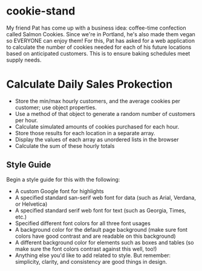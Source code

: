 # cookie-stand
My friend Pat has come up with a business idea: coffee-time confection called Salmon Cookies. Since we're in Portland, he's also made them vegan so EVERYONE can enjoy them! 
For this, Pat has asked for a web application to calculate the number of cookies needed for each of his future locations based on anticipated customers. This is to ensure baking schedules meet supply needs. 

# Calculate Daily Sales Prokection
* Store the min/max hourly customers, and the average cookies per customer; use object properties.
* Use a method of that object to generate a random number of customers per hour.
* Calculate simulated amounts of cookies purchased for each hour.
* Store those results for each location in a separate array.
* Display the values of each array as unordered lists in the browser
* Calculate the sum of these hourly totals

## Style Guide
Begin a style guide for this with the following:

* A custom Google font for highlights
* A specified standard san-serif web font for data (such as Arial, Verdana, or Helvetica)
* A specified standard serif web font for text (such as Georgia, Times, etc.)
* Specified different font colors for all three font usages
* A background color for the default page background (make sure font colors have good contrast and are readable on this background)
* A different background color for elements such as boxes and tables (so make sure the font colors contrast against this well, too!)
* Anything else you'd like to add related to style. But remember: simplicity, clarity, and consistency are good things in design.
